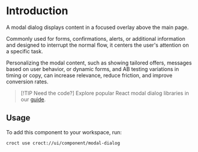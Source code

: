 # Introduction

A modal dialog displays content in a focused overlay above the main page.

Commonly used for forms, confirmations, alerts, or additional information and designed to interrupt the normal flow,
it centers the user's attention on a specific task.

Personalizing the modal content, such as showing tailored offers, messages based on user behavior, or dynamic forms,
and AB testing variations in timing or copy, can increase relevance, reduce friction, and improve conversion rates.

> [!TIP Need the code?]
> Explore popular React modal dialog libraries in our [guide](https://blog.croct.com/post/best-react-modal-dialog-libraries).

## Usage

To add this component to your workspace, run:

```croct-cmd
croct use croct://ui/component/modal-dialog
```
